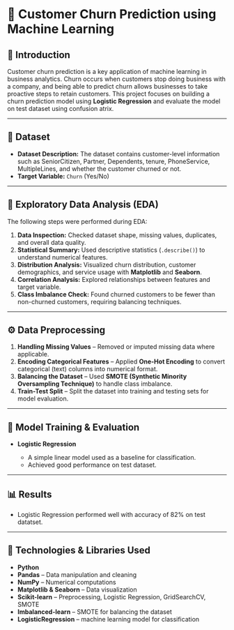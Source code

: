 # 📌 Customer Churn Prediction using Machine Learning

## 📖 Introduction

Customer churn prediction is a key application of machine learning in business analytics. Churn occurs when customers stop doing business with a company, and being able to predict churn allows businesses to take proactive steps to retain customers.
This project focuses on building a churn prediction model using **Logistic Regression**  and evaluate the model on test dataset using confusion atrix.

---

## 📂 Dataset

* **Dataset Description:**
  The dataset contains customer-level information such as SeniorCitizen,	Partner,	Dependents,	tenure,	PhoneService,	MultipleLines, and whether the customer churned or not.
* **Target Variable:** `Churn` (Yes/No)

---

## 🔎 Exploratory Data Analysis (EDA)

The following steps were performed during EDA:

1. **Data Inspection:** Checked dataset shape, missing values, duplicates, and overall data quality.
2. **Statistical Summary:** Used descriptive statistics (`.describe()`) to understand numerical features.
3. **Distribution Analysis:** Visualized churn distribution, customer demographics, and service usage with **Matplotlib** and **Seaborn**.
4. **Correlation Analysis:** Explored relationships between features and target variable.
5. **Class Imbalance Check:** Found churned customers to be fewer than non-churned customers, requiring balancing techniques.

---

## ⚙️ Data Preprocessing

1. **Handling Missing Values** – Removed or imputed missing data where applicable.
2. **Encoding Categorical Features** – Applied **One-Hot Encoding** to convert categorical (text) columns into numerical format.
3. **Balancing the Dataset** – Used **SMOTE (Synthetic Minority Oversampling Technique)** to handle class imbalance.
4. **Train-Test Split** – Split the dataset into training and testing sets for model evaluation.

---

## 🤖 Model Training & Evaluation

* **Logistic Regression**

  * A simple linear model used as a baseline for classification.
  * Achieved good performance on test dataset.

---

## 📊 Results

* Logistic Regression performed well with accuracy of 82% on test datatset.

---

## 🧠 Technologies & Libraries Used

* **Python**
* **Pandas** – Data manipulation and cleaning
* **NumPy** – Numerical computations
* **Matplotlib & Seaborn** – Data visualization
* **Scikit-learn** – Preprocessing, Logistic Regression, GridSearchCV, SMOTE
* **Imbalanced-learn** – SMOTE for balancing the dataset
* **LogisticRegression** –  machine learning model for classification




